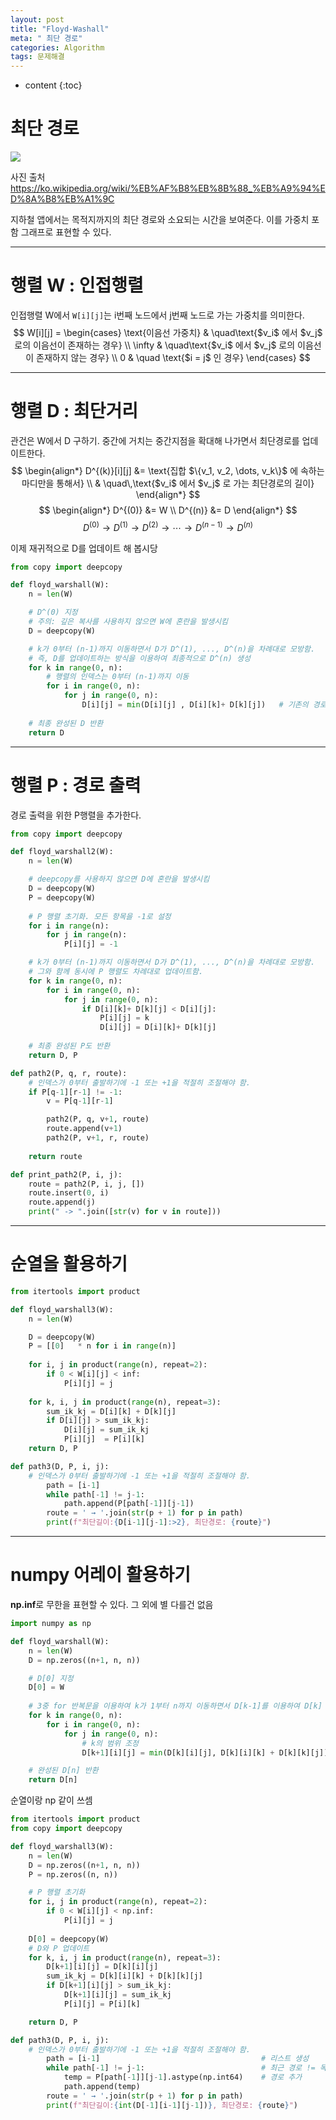 ```yaml
---
layout: post
title: "Floyd-Washall"
meta: " 최단 경로"
categories: Algorithm
tags: 문제해결
---
```




* content
{:toc}
# 최단 경로

![](https://upload.wikimedia.org/wikipedia/commons/thumb/e/e8/Mini_Metro_screenshot_5.png/600px-Mini_Metro_screenshot_5.png)

사진 출처 https://ko.wikipedia.org/wiki/%EB%AF%B8%EB%8B%88_%EB%A9%94%ED%8A%B8%EB%A1%9C

지하철 앱에서는 목적지까지의 최단 경로와 소요되는 시간을 보여준다. 이를 가중치 포함 그래프로 표현할 수 있다. 

---





# 행렬 W : 인접행렬

인접행렬 W에서 `W[i][j]`는 i번째 노드에서 j번째 노드로 가는 가중치를 의미한다. 
$$
W[i][j] = 
\begin{cases}
\text{이음선 가중치} & \quad\text{$v_i$ 에서 $v_j$ 로의 이음선이 존재하는 경우} \\
\infty & \quad\text{$v_i$ 에서 $v_j$ 로의 이음선이 존재하지 않는 경우} \\
0 & \quad \text{$i = j$ 인 경우}
\end{cases}
$$

---





# 행렬 D : 최단거리

관건은 W에서 D 구하기. 중간에 거치는 중간지점을 확대해 나가면서 최단경로를 업데이트한다.
$$
\begin{align*}
D^{(k)}[i][j] &= \text{집합 $\{v_1, v_2, \dots, v_k\}$ 에 속하는 마디만을 통해서} \\
& \quad\,\text{$v_i$ 에서 $v_j$ 로 가는 최단경로의 길이}
\end{align*}
$$
$$
\begin{align*}
D^{(0)} &= W \\
D^{(n)} &= D
\end{align*}
$$
$$
D^{(0)} \longrightarrow D^{(1)}\longrightarrow D^{(2)}
\longrightarrow \cdots \longrightarrow D^{(n-1)}\longrightarrow D^{(n)}
$$

이제 재귀적으로 D를 업데이트 해 봅시당

```python
from copy import deepcopy

def floyd_warshall(W):
    n = len(W)

    # D^(0) 지정
    # 주의: 깊은 복사를 사용하지 않으면 W에 혼란을 발생시킴
    D = deepcopy(W)

    # k가 0부터 (n-1)까지 이동하면서 D가 D^(1), ..., D^(n)을 차례대로 모방함.
    # 즉, D를 업데이트하는 방식을 이용하여 최종적으로 D^(n) 생성
    for k in range(0, n):
        # 행렬의 인덱스는 0부터 (n-1)까지 이동
        for i in range(0, n):
            for j in range(0, n):
                D[i][j] = min(D[i][j] , D[i][k]+ D[k][j])	# 기존의 경로와, 새로운 경로 중 최소값
    
    # 최종 완성된 D 반환
    return D
```

---





# 행렬 P : 경로 출력

경로 출력을 위한 P행렬을 추가한다. 

```python
from copy import deepcopy

def floyd_warshall2(W):
    n = len(W)

    # deepcopy를 사용하지 않으면 D에 혼란을 발생시킴
    D = deepcopy(W)
    P = deepcopy(W)
    
    # P 행렬 초기화. 모든 항목을 -1로 설정
    for i in range(n):
        for j in range(n):
            P[i][j] = -1

    # k가 0부터 (n-1)까지 이동하면서 D가 D^(1), ..., D^(n)을 차례대로 모방함.
    # 그와 함께 동시에 P 행렬도 차례대로 업데이트함.
    for k in range(0, n):
        for i in range(0, n):
            for j in range(0, n):
                if D[i][k]+ D[k][j] < D[i][j]:
                    P[i][j] = k
                    D[i][j] = D[i][k]+ D[k][j]
    
    # 최종 완성된 P도 반환
    return D, P
```

```python
def path2(P, q, r, route):
    # 인덱스가 0부터 출발하기에 -1 또는 +1을 적절히 조절해야 함.
    if P[q-1][r-1] != -1:
        v = P[q-1][r-1]

        path2(P, q, v+1, route)
        route.append(v+1)
        path2(P, v+1, r, route)
        
    return route
```

```python
def print_path2(P, i, j):
    route = path2(P, i, j, [])
    route.insert(0, i)
    route.append(j)
    print(" -> ".join([str(v) for v in route]))
```

---





# 순열을 활용하기

```python
from itertools import product

def floyd_warshall3(W):
    n = len(W)

    D = deepcopy(W)
    P = [[0]   * n for i in range(n)]
    
    for i, j in product(range(n), repeat=2):
        if 0 < W[i][j] < inf:
            P[i][j] = j
    
    for k, i, j in product(range(n), repeat=3):
        sum_ik_kj = D[i][k] + D[k][j]
        if D[i][j] > sum_ik_kj:
            D[i][j] = sum_ik_kj
            P[i][j]  = P[i][k]
    return D, P
```

```python
def path3(D, P, i, j):
    # 인덱스가 0부터 출발하기에 -1 또는 +1을 적절히 조절해야 함.
        path = [i-1]
        while path[-1] != j-1:
            path.append(P[path[-1]][j-1])
        route = ' → '.join(str(p + 1) for p in path)
        print(f"최단길이:{D[i-1][j-1]:>2}, 최단경로: {route}")
```

---





# numpy 어레이 활용하기

**np.inf**로 무한을 표현할 수 있다. 그 외에 별 다를건 없음

```python
import numpy as np

def floyd_warshall(W):
    n = len(W)
    D = np.zeros((n+1, n, n))

    # D[0] 지정
    D[0] = W
    
    # 3중 for 반복문을 이용하여 k가 1부터 n까지 이동하면서 D[k-1]를 이용하여 D[k] 지정
    for k in range(0, n):
        for i in range(0, n):
            for j in range(0, n):
                # k의 범위 조정
                D[k+1][i][j] = min(D[k][i][j], D[k][i][k] + D[k][k][j])

    # 완성된 D[n] 반환
    return D[n]
```

순열이랑 np 같이  쓰셈

```python
from itertools import product
from copy import deepcopy

def floyd_warshall3(W):
    n = len(W)
    D = np.zeros((n+1, n, n))
    P = np.zeros((n, n))

    # P 행렬 초기화
    for i, j in product(range(n), repeat=2):
        if 0 < W[i][j] < np.inf:
            P[i][j] = j
    
    D[0] = deepcopy(W)
    # D와 P 업데이트
    for k, i, j in product(range(n), repeat=3):
        D[k+1][i][j] = D[k][i][j]
        sum_ik_kj = D[k][i][k] + D[k][k][j]
        if D[k+1][i][j] > sum_ik_kj:
            D[k+1][i][j] = sum_ik_kj
            P[i][j] = P[i][k]

    return D, P

def path3(D, P, i, j):
    # 인덱스가 0부터 출발하기에 -1 또는 +1을 적절히 조절해야 함.
        path = [i-1]                                    # 리스트 생성
        while path[-1] != j-1:                          # 최근 경로 != 목적지
            temp = P[path[-1]][j-1].astype(np.int64)    # 경로 추가
            path.append(temp)
        route = ' → '.join(str(p + 1) for p in path)
        print(f"최단길이:{int(D[-1][i-1][j-1])}, 최단경로: {route}")
```

